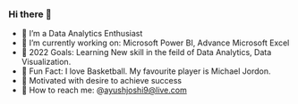 ### Hi there 👋

- 🔭 I’m a Data Analytics Enthusiast
- 🌱 I’m currently working on: Microsoft Power BI, Advance Microsoft Excel
- 👯 2022 Goals: Learning New skill in the feild of Data Analytics, Data Visualization.
- 🤔 Fun Fact: I love Basketball. My favourite player is Michael Jordon.
- 💬 Motivated with desire to achieve success
- :email: How to reach me: @ayushjoshi9@live.com

<!--
**AyushJoshi9/AyushJoshi9** is a ✨ _special_ ✨ repository because its `README.md` (this file) appears on your GitHub profile.

Here are some ideas to get you started:

-
-  
- 
-->
